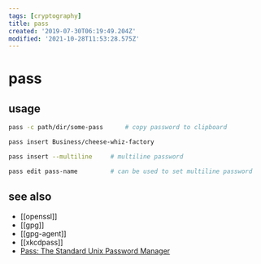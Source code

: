 ```yaml
---
tags: [cryptography]
title: pass
created: '2019-07-30T06:19:49.204Z'
modified: '2021-10-28T11:53:28.575Z'
---
```


# pass

## usage
```sh
pass -c path/dir/some-pass      # copy password to clipboard

pass insert Business/cheese-whiz-factory

pass insert --multiline     # multiline password

pass edit pass-name         # can be used to set multiline password
```

## see also
- [[openssl]]
- [[gpg]]
- [[gpg-agent]]
- [[xkcdpass]]
- [Pass: The Standard Unix Password Manager](https://www.passwordstore.org/)
